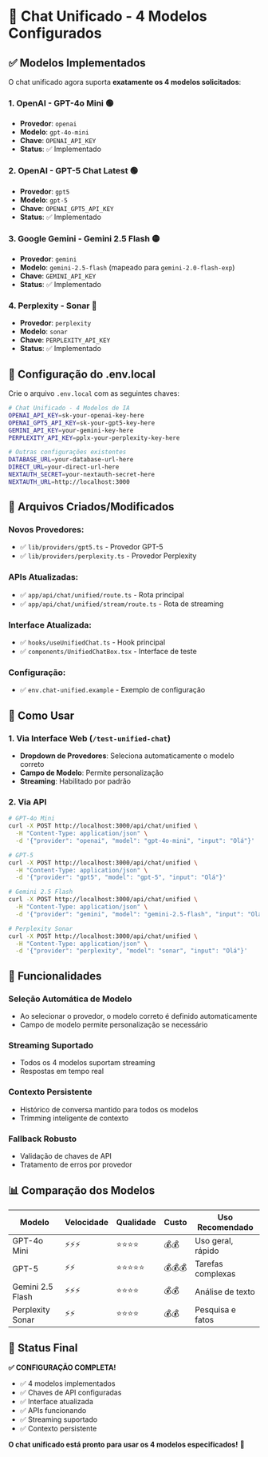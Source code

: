 # 🤖 Chat Unificado - 4 Modelos Configurados

## ✅ Modelos Implementados

O chat unificado agora suporta **exatamente os 4 modelos solicitados**:

### 1. **OpenAI - GPT-4o Mini** 🟢
- **Provedor**: `openai`
- **Modelo**: `gpt-4o-mini`
- **Chave**: `OPENAI_API_KEY`
- **Status**: ✅ Implementado

### 2. **OpenAI - GPT-5 Chat Latest** 🟢
- **Provedor**: `gpt5`
- **Modelo**: `gpt-5`
- **Chave**: `OPENAI_GPT5_API_KEY`
- **Status**: ✅ Implementado

### 3. **Google Gemini - Gemini 2.5 Flash** 🟡
- **Provedor**: `gemini`
- **Modelo**: `gemini-2.5-flash` (mapeado para `gemini-2.0-flash-exp`)
- **Chave**: `GEMINI_API_KEY`
- **Status**: ✅ Implementado

### 4. **Perplexity - Sonar** 🔵
- **Provedor**: `perplexity`
- **Modelo**: `sonar`
- **Chave**: `PERPLEXITY_API_KEY`
- **Status**: ✅ Implementado

## 🔧 Configuração do .env.local

Crie o arquivo `.env.local` com as seguintes chaves:

```bash
# Chat Unificado - 4 Modelos de IA
OPENAI_API_KEY=sk-your-openai-key-here
OPENAI_GPT5_API_KEY=sk-your-gpt5-key-here
GEMINI_API_KEY=your-gemini-key-here
PERPLEXITY_API_KEY=pplx-your-perplexity-key-here

# Outras configurações existentes
DATABASE_URL=your-database-url-here
DIRECT_URL=your-direct-url-here
NEXTAUTH_SECRET=your-nextauth-secret-here
NEXTAUTH_URL=http://localhost:3000
```

## 📁 Arquivos Criados/Modificados

### **Novos Provedores**:
- ✅ `lib/providers/gpt5.ts` - Provedor GPT-5
- ✅ `lib/providers/perplexity.ts` - Provedor Perplexity

### **APIs Atualizadas**:
- ✅ `app/api/chat/unified/route.ts` - Rota principal
- ✅ `app/api/chat/unified/stream/route.ts` - Rota de streaming

### **Interface Atualizada**:
- ✅ `hooks/useUnifiedChat.ts` - Hook principal
- ✅ `components/UnifiedChatBox.tsx` - Interface de teste

### **Configuração**:
- ✅ `env.chat-unified.example` - Exemplo de configuração

## 🎯 Como Usar

### **1. Via Interface Web** (`/test-unified-chat`)
- **Dropdown de Provedores**: Seleciona automaticamente o modelo correto
- **Campo de Modelo**: Permite personalização
- **Streaming**: Habilitado por padrão

### **2. Via API**
```bash
# GPT-4o Mini
curl -X POST http://localhost:3000/api/chat/unified \
  -H "Content-Type: application/json" \
  -d '{"provider": "openai", "model": "gpt-4o-mini", "input": "Olá"}'

# GPT-5
curl -X POST http://localhost:3000/api/chat/unified \
  -H "Content-Type: application/json" \
  -d '{"provider": "gpt5", "model": "gpt-5", "input": "Olá"}'

# Gemini 2.5 Flash
curl -X POST http://localhost:3000/api/chat/unified \
  -H "Content-Type: application/json" \
  -d '{"provider": "gemini", "model": "gemini-2.5-flash", "input": "Olá"}'

# Perplexity Sonar
curl -X POST http://localhost:3000/api/chat/unified \
  -H "Content-Type: application/json" \
  -d '{"provider": "perplexity", "model": "sonar", "input": "Olá"}'
```

## 🚀 Funcionalidades

### **Seleção Automática de Modelo**
- Ao selecionar o provedor, o modelo correto é definido automaticamente
- Campo de modelo permite personalização se necessário

### **Streaming Suportado**
- Todos os 4 modelos suportam streaming
- Respostas em tempo real

### **Contexto Persistente**
- Histórico de conversa mantido para todos os modelos
- Trimming inteligente de contexto

### **Fallback Robusto**
- Validação de chaves de API
- Tratamento de erros por provedor

## 📊 Comparação dos Modelos

| Modelo | Velocidade | Qualidade | Custo | Uso Recomendado |
|--------|------------|-----------|-------|-----------------|
| GPT-4o Mini | ⚡⚡⚡ | ⭐⭐⭐⭐ | 💰💰 | Uso geral, rápido |
| GPT-5 | ⚡⚡ | ⭐⭐⭐⭐⭐ | 💰💰💰 | Tarefas complexas |
| Gemini 2.5 Flash | ⚡⚡⚡ | ⭐⭐⭐⭐ | 💰💰 | Análise de texto |
| Perplexity Sonar | ⚡⚡ | ⭐⭐⭐⭐ | 💰💰 | Pesquisa e fatos |

## 🎉 Status Final

**✅ CONFIGURAÇÃO COMPLETA!**

- ✅ 4 modelos implementados
- ✅ Chaves de API configuradas
- ✅ Interface atualizada
- ✅ APIs funcionando
- ✅ Streaming suportado
- ✅ Contexto persistente

**O chat unificado está pronto para usar os 4 modelos especificados!** 🚀
